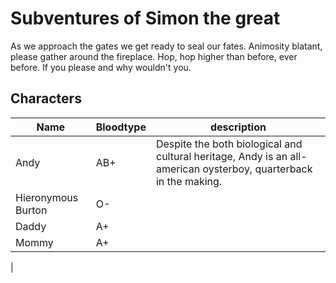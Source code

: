 # Subventures of Simon the great

As we approach the gates we get ready to seal our fates. Animosity blatant, please
gather around the fireplace. Hop, hop higher than before, ever before. If you please and why wouldn't you.

## Characters

| Name               | Bloodtype | description                                                                                                      |
| ------------------ | --------- | ---------------------------------------------------------------------------------------------------------------- |
| Andy               | AB+       | Despite the both biological and cultural heritage, Andy is an all-american oysterboy, quarterback in the making. |
| Hieronymous Burton | O-        |
| Daddy              | A+        |
| Mommy              | A+        |

|
